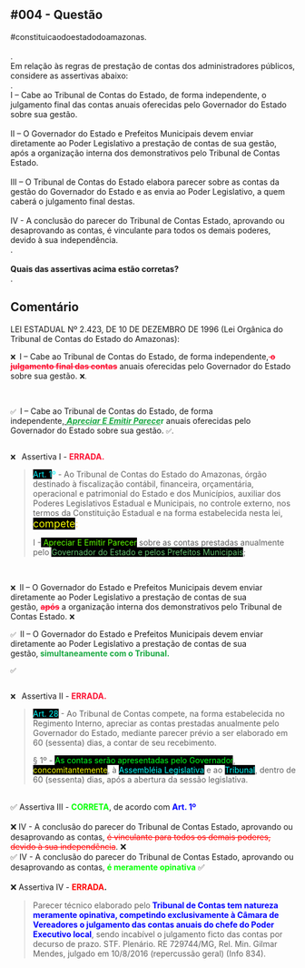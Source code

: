 <div data-pm-slice="1 1 []" data-en-clipboard="true">
<h2 data-pm-slice="1 1 []" data-en-clipboard="true"><b>#004 - Quest&atilde;o</b></h2>
<div>#constituicaodoestadodoamazonas.&nbsp;</div>
<br />
<div>.</div>
<div>Em rela&ccedil;&atilde;o &agrave;s regras de presta&ccedil;&atilde;o de contas dos administradores p&uacute;blicos, considere as assertivas abaixo:</div>
<div>.</div>
<div><span>I &ndash; Cabe ao Tribunal de Contas do Estado, de forma independente, o julgamento final das contas anuais oferecidas pelo Governador do Estado sobre sua gest&atilde;o.</span></div>
<br />
<div><span>II &ndash; O Governador do Estado e Prefeitos Municipais devem enviar diretamente ao Poder Legislativo a presta&ccedil;&atilde;o de contas de sua gest&atilde;o, ap&oacute;s a organiza&ccedil;&atilde;o interna dos demonstrativos pelo Tribunal de Contas Estado.</span></div>
<br />
<div><span>III &ndash; O Tribunal de Contas do Estado elabora parecer sobre as contas da gest&atilde;o do Governador do Estado e as envia ao Poder Legislativo, a quem caber&aacute; o julgamento final destas.</span></div>
<br />
<div><span>IV - A conclus&atilde;o do parecer do Tribunal de Contas Estado, aprovando ou desaprovando as contas, &eacute; vinculante para todos os demais poderes, devido &agrave; sua independ&ecirc;ncia.</span></div>
<div>.</div>
<br />
<div><b>Quais das assertivas acima est&atilde;o corretas?</b></div>
<div>.</div>
<h2><b>Coment&aacute;rio</b></h2>
</div>
<p></p>


<div data-en-clipboard="true" data-pm-slice="1 1 []">LEI ESTADUAL N&ordm; 2.423, DE 10 DE DEZEMBRO DE 1996 (Lei Org&acirc;nica do Tribunal de Contas do Estado do Amazonas): &nbsp;</div>
<p><span style="font-size: 12px;">❌ &nbsp;</span><span style="font-size: 14px;">I &ndash; Cabe ao Tribunal de Contas do Estado, de forma independente,</span><strong><span style="font-size: 14px;"><span style="color:rgb(252, 18, 51);--inversion-type-color:simple;"><s>&nbsp;o julgamento final das contas</s></span></span></strong><span style="font-size: 14px;">&nbsp;anuais oferecidas pelo Governador do Estado sobre sua gest&atilde;o.&nbsp;</span><span style="font-size: 12px;">❌.&nbsp;</span></p>
<br>
<p><span style="font-size: 12px;">✅ &nbsp;</span><span style="font-size: 14px;">I &ndash; Cabe ao Tribunal de Contas do Estado, de forma independente,<em><u>&nbsp;</u></em></span><strong><span style="font-size: 14px;"><em><span style="color:rgb(24, 168, 65);--inversion-type-color:simple;"><u>Apreciar E Emitir Parece</u></span></em><span style="color:rgb(24, 168, 65);--inversion-type-color:simple;">r</span></span></strong><span style="font-size: 14px;">&nbsp;anuais oferecidas pelo Governador do Estado sobre sua gest&atilde;o.&nbsp;</span><span style="font-size: 12px;">✅. &nbsp;</span></p>
<p><span style="font-size: 12px;"><br>❌ &nbsp;</span> 
 Assertiva I - <strong><span style="color:rgb(252, 18, 51);--inversion-type-color:simple;">ERRADA.&nbsp;</span></strong></p>
<blockquote size="">
    <p><span style="color: rgb(0, 246, 255);"><span style="background-color: rgb(0, 0, 0);">Art. 1</span>&ordm;</span><span style="color: rgb(44, 130, 201);">&nbsp;</span>- Ao Tribunal de Contas do Estado do Amazonas, &oacute;rg&atilde;o destinado &agrave; fiscaliza&ccedil;&atilde;o cont&aacute;bil, financeira, or&ccedil;ament&aacute;ria, operacional e patrimonial do Estado e dos Munic&iacute;pios, auxiliar dos Poderes Legislativos Estadual e Municipais, no controle externo, nos termos da Constitui&ccedil;&atilde;o Estadual e na forma estabelecida nesta lei, <span style="color: rgb(250, 255, 0); background-color: rgb(0, 0, 0); font-size: 18px;">compete</span><span style="color: rgb(247, 218, 100); font-size: 18px;">:</span></p>
    <p>I -<span style="background-color: rgb(0, 0, 0); color: rgb(93, 255, 0);"> Apreciar E Emitir Parecer</span> sobre as contas prestadas anualmente pelo <span style="background-color: rgb(0, 0, 0); color: rgb(97, 189, 109);">Governador do Estado e pelos Prefeitos Municipais</span>;</p>
</blockquote>
<p><br></p>

<div data-en-clipboard="true" data-pm-slice="1 1 []"><span style="font-size: 12px;">❌ &nbsp;</span><span style="font-size: 14px;">II &ndash; O Governador do Estado e Prefeitos Municipais devem enviar diretamente ao Poder Legislativo a presta&ccedil;&atilde;o de contas de sua gest&atilde;o,&nbsp;</span><strong><span style="font-size: 14px;"><span style="color:rgb(252, 18, 51);--inversion-type-color:simple;"><s>ap&oacute;s</s></span></span></strong><span style="font-size: 14px;">&nbsp;a organiza&ccedil;&atilde;o interna dos demonstrativos pelo Tribunal de Contas Estado.&nbsp;</span><span style="font-size: 12px;">❌</span></div>
<p><span style="font-size: 12px;">✅ &nbsp;</span><span style="font-size: 14px;">II &ndash; O Governador do Estado e Prefeitos Municipais devem enviar diretamente ao Poder Legislativo a presta&ccedil;&atilde;o de contas de sua gest&atilde;o,</span><strong><span style="font-size: 14px;"><span style="color:rgb(24, 168, 65);--inversion-type-color:simple;">&nbsp;simultaneamente com o Tribunal.&nbsp;</span></span></strong>

<span style="font-size: 12px;">✅</span></p><p><span style="font-size: 12px;">&nbsp;</span> 
<br> <span style="font-size: 12px;">❌ &nbsp;</span>
Assertiva II - <strong><span style="color:rgb(252, 18, 51);--inversion-type-color:simple;">ERRADA.&nbsp;</span></strong></p>
<blockquote size="">
    <p><span style="background-color: rgb(0, 0, 0); color: rgb(0, 255, 255);">Art. 28</span> - Ao Tribunal de Contas compete, na forma estabelecida no Regimento Interno, apreciar as contas prestadas anualmente pelo Governador do Estado, mediante parecer pr&eacute;vio a ser elaborado em 60 (sessenta) dias, a contar de seu recebimento.</p>
    <p>&sect; 1&ordm; - <span style="background-color: rgb(0, 0, 0); color: rgb(0, 255, 29);">As contas ser&atilde;o apresentadas pelo Governador</span>, <span style="background-color: rgb(0, 0, 0); color: rgb(250, 255, 0);">concomitantemente</span>, &agrave; <span style="background-color: rgb(0, 0, 0); color: rgb(0, 255, 255);">Assembl&eacute;ia Legislativa</span> e ao <span style="background-color: rgb(0, 0, 0); color: rgb(0, 255, 255);">Tribunal</span>, dentro de 60 (sessenta) dias, ap&oacute;s a abertura da sess&atilde;o legislativa.</p>
</blockquote>

<div data-pm-slice="1 1 []" data-en-clipboard="true">
<br><span>✅ </span> <span> Assertiva III - </span><span style="color: #00ff00;"><b><span>CORRETA</span></b></span><span>, de acordo com </span><span style="color: #0000ff;"><b><span>Art. 1&ordm;</span></b></span></div>
<div></div>
<br>
<div><span>❌ </span><span>IV - A conclus&atilde;o do parecer do Tribunal de Contas Estado, aprovando ou desaprovando as contas, <span style="text-decoration: line-through; color: #ff0000;">&eacute; vinculante para todos os demais poderes, devido &agrave; sua independ&ecirc;ncia</span>. </span><span>❌</span></div>
<div><span></span></div>
<div><span>✅ </span><span>IV - A conclus&atilde;o do parecer do Tribunal de Contas Estado, aprovando ou desaprovando as contas, </span><strong><span style="color: #00ff00;">&eacute; meramente opinativa</span></strong><span> </span><span>✅</span></div> <br>
<div></div>
<div></div>
<div><span>❌ </span>Assertiva IV - <span style="color: #ff0000;"><strong>ERRADA</strong></span><b><span>.</span></b></div>
<div>

<blockquote size="">
<p><span>Parecer t&eacute;cnico elaborado pelo<strong style="color: #0000ff;"> Tribunal de Contas tem natureza meramente opinativa, competindo exclusivamente &agrave; C&acirc;mara de Vereadores o julgamento das contas anuais do chefe do Poder Executivo local</strong>, sendo incab&iacute;vel o julgamento ficto das contas por decurso de prazo. STF. Plen&aacute;rio. RE 729744/MG, Rel. Min. Gilmar Mendes, julgado em 10/8/2016 (repercuss&atilde;o geral) (Info 834).</span></p>
</blockquote>
</div>

